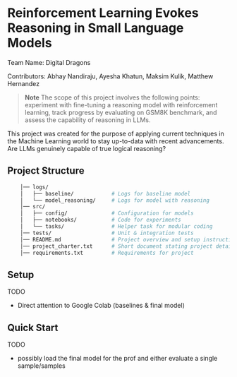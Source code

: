 # Reinforcement Learning Evokes Reasoning in Small Language Models

Team Name: Digital Dragons

Contributors: Abhay Nandiraju, Ayesha Khatun, Maksim Kulik, Matthew Hernandez

> **Note** The scope of this project involves the following points: experiment with fine-tuning a reasoning model with reinforcement learning, track progress by evaluating on GSM8K benchmark, and assess the capability of reasoning in LLMs.

This project was created for the purpose of applying current techniques in the Machine Learning world to stay up-to-data with recent advancements. Are LLMs genuinely capable of true logical reasoning?

## Project Structure
```bash
	│── logs/
	│   ├── baseline/            # Logs for baseline model
	│   └── model_reasoning/     # Logs for model with reasoning
	│── src/
	│   ├── config/              # Configuration for models
	│   ├── notebooks/           # Code for experiments
	│   └── tasks/               # Helper task for modular coding
	│── tests/                   # Unit & integration tests
	│── README.md                # Project overview and setup instructions
	│── project_charter.txt      # Short document stating project details
	│── requirements.txt         # Requirements for project

```

## Setup 
TODO
- Direct attention to Google Colab (baselines & final model)

## Quick Start
TODO
- possibly load the final model for the prof and either evaluate a single sample/samples



